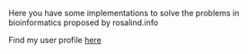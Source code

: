 Here you have some implementations to solve the problems in bioinformatics proposed by rosalind.info 

Find my user profile [here](http://rosalind.info/users/samiver/)
